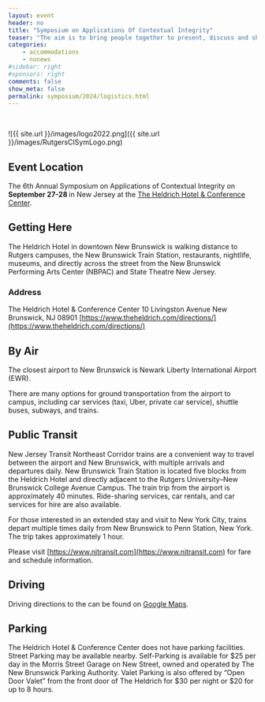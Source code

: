 ```yaml
---
layout: event
header: no
title: "Symposium on Applications Of Contextual Integrity"
teaser: "The aim is to bring people together to present, discuss and share ideas based on ongoing and completed projects drawing on CI as their underlying conception of privacy."
categories:
    - accommodations
    - nonews
#sidebar: right
#sponsors: right
comments: false
show_meta: false
permalink: symposium/2024/logistics.html
---
```

<br/>

<style>
.alert{
    position:relative;
    padding:.75rem 1.25rem;
    margin-bottom:1rem;
    border:1px solid transparent;
    border-radius:.25rem
}
.alert-heading{
    color:inherit
}
.alert-link{
    font-weight:700
}
.alert-success {
    color: #155724;
    background-color: #f7f9f7;
    border-color: #c3e6cb;
}

.alert-success hr {
    border-top-color: #b1dfbb
}

.alert-success .alert-link {
    color: #0b2e13
}
.alert-warning{
    color:#856404;
    background-color:#e6e6e6;
    border-color:#ffeeba
}
.alert-warning hr{
    border-top-color:#ffe8a1
}
.alert-warning .alert-link{
    color:#533f03
}

</style>

![{{ site.url }}/images/logo2022.png]({{ site.url }}/images/RutgersCISymLogo.png)

## Event Location

<!-- This year 5th CI Symposium will be held in at Cornell Tech, the Digital Life Initiative (DLI) on Roosevelt Island in New York City. -->

The  6th Annual Symposium on Applications of Contextual Integrity on <b>September 27-28 </b> in New Jersey at the [The Heldrich Hotel & Conference Center](https://www.theheldrich.com). 

<!--
<div class="alert alert-success" role="alert">
<h4 class="alert-heading"></h4>
  <p>
Participants are welcome to stay at the <a href="http://www.acc-schulichexecutiveconferencecentre.com/rooms.html">Schulich School of Business Executive Learning Centre (ELC)</a> onsite accommodation.
</p>
<p>
A block of guestrooms has been set aside on a first-come, first-served basis for participants.
</p>
<p>
Please contact the ELC directly to make a reservation and indicate you are attending the CI symposium block <b>#525134</b>
 </p>
 <p>
 <b>Email</b> : <a href='mailto:reservations@schulich.yorku.ca&subject=CI Symposium room reservation, block #525134'>reservations@schulich.yorku.ca</a>
 </p>
<p>
<b>Phone</b>: 1 416 650 8300
</p>
<p>
Rate: <b>CAD $174</b> plus <b>13%HST</b> based on single occupancy; CAD $20 plus 13% HST applies as double occupancy fee
</p>
<p>
<i>Each delegate will be asked for period of stay, credit card information (credit number & expiry date), email and add phone number so we can provide the confirmation details. </i>
</p>
<p>
Please book your accoomodation as soon as possible! To guarantee booking, please make your reservation by <b>August 15</b>
</p>
</div>



### Alternative Accommodations

For those wishing to stay off campus (e.g., downtown Toronto), we would encourage you to find options along the TTC’s Line 1 (the University side, i.e. between Union and York University) to ensure easy, direct and quick arrival to York University.

<table>
    <tr>
<td><a href="https://www.marriott.com/events/start.mi?id=1690988666707&key=GRP">Courtyard by Marriott Toronto Vaughan</a></td>
<td>150 Interchange Way, Toronto, ON L4K 5P7</td>
<td> <b>Special rate (209 CAD per night) for the symposium participants until August 22, 2023.</b><br/> Travel time to campus: 10-minte drive or 25 minutes by subway</td>
</tr>

<tr>
<td><a href="https://www.hilton.com/en/hotels/yyzvghw-homewood-suites-toronto-vaughan/">Homewood Suites – Toronto Vaughan</a></td>
<td>618 Applewood Crescent  Vaughan, Ontario, L4K 4B4, Canada</td>
<td>Travel time to campus: 15-minute drive or 30 minutes by subway </td>
</tr>

<tr>
<td><a href="https://www.marriott.com/en-us/hotels/yyztv-residence-inn-toronto-vaughan/overview/?scid=f2ae0541-1279-4f24-b197-a979c79310b0">Residence Inn Toronto Vaughan</a></td>
<td>11 Interchange Way, Vaughan, Ontario, Canada, L4K 5W3</td>
<td> Travel time to campus: 10-minute drive or 15 minutes by subway </td>
</tr>


<tr>
<td><a href="https://www.marriott.com/en-us/hotels/yyzsv-springhill-suites-toronto-vaughan/overview/?scid=f2ae0541-1279-4f24-b197-a979c79310b0">Spring Hill Suites Toronto Vaughan</a></td>
<td>612 Applewood Crescent, Vaughan, Ontario, Canada, L4K 4B4</td>
<td> Travel time to campus: 10-minute drive or 15 minutes by subway </td>
</tr>

<tr>
<td><a href="https://www.hilton.com/en/hotels/yyzvagi-hilton-garden-inn-toronto-vaughan/">Hilton Garden Innn</a></td>
<td>3201 Highway 7 Vaughan, Ontario L4K 5Z7 Canada</td>
<td> Travel time to campus: 10-minute drive or 20 minutes by subway</td>
</tr>


</table>

-->

## Getting Here

The Heldrich Hotel in downtown New Brunswick is walking distance to Rutgers campuses, the New Brunswick Train Station, restaurants, nightlife, museums, and directly across the street from the New Brunswick Performing Arts Center (NBPAC) and State Theatre New Jersey.

### Address
The Heldrich Hotel & Conference Center
10 Livingston Avenue
New Brunswick, NJ 08901
[https://www.theheldrich.com/directions/](https://www.theheldrich.com/directions/)

## By Air

The closest airport to New Brunswick is Newark Liberty International Airport (EWR). 

There are many options for ground transportation from the airport to campus, including car services (taxi, Uber, private car service), shuttle buses, subways, and trains. 

## Public Transit

New Jersey Transit Northeast Corridor trains are a convenient way to travel between the airport and New Brunswick, with multiple arrivals and departures daily. New Brunswick Train Station is located five blocks from the Heldrich Hotel and directly adjacent to the Rutgers University–New Brunswick College Avenue Campus. The train trip from the airport is approximately 40 minutes. Ride-sharing services, car rentals, and car services for hire are also available.

For those interested in an extended stay and visit to New York City, trains depart multiple times daily from New Brunswick to Penn Station, New York. The trip takes approximately 1 hour.


Please visit [https://www.njtransit.com](https://www.njtransit.com) for fare and schedule information.

## Driving

Driving directions to the can be found on [Google Maps](https://www.theheldrich.com/hotel/location-directions). 

## Parking

The Heldrich Hotel & Conference Center does not have parking facilities. Street Parking may be available nearby. Self-Parking is available for $25 per day in the Morris Street Garage on New Street, owned and operated by The New Brunswick Parking Authority. Valet Parking is also offered by “Open Door Valet” from the front door of The Heldrich for $30 per night or $20 for up to 8 hours. 

